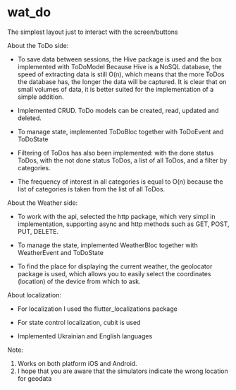 # wat_do

The simplest layout just to interact with the screen/buttons

About the ToDo side:

- To save data between sessions, the Hive package is used and the box implemented with ToDoModel
Because Hive is a NoSQL database, the speed of extracting data is still O(n), which means that the more ToDos the database has, the longer the data will be captured. It is clear that on small volumes of data, it is better suited for the implementation of a simple addition.

- Implemented CRUD. ToDo models can be created, read, updated and deleted.

- To manage state, implemented ToDoBloc together with ToDoEvent and ToDoState

- Filtering of ToDos has also been implemented: with the done status ToDos, with the not done status ToDos, a list of all ToDos, and a filter by categories.

- The frequency of interest in all categories is equal to O(n) because the list of categories is taken from the list of all ToDos.

About the Weather side:

- To work with the api, selected the http package, which very simpl in implementation, supporting async and http methods such as GET, POST, PUT, DELETE.

- To manage the state, implemented WeatherBloc together with WeatherEvent and ToDoState

- To find the place for displaying the current weather, the geolocator package is used, which allows you to easily select the coordinates (location) of the device from which to ask.

About localization:

- For localization I used the flutter_localizations package

- For state control localization, cubit is used

- Implemented Ukrainian and English languages

Note: 

1. Works on both platform iOS and Android.
2. I hope that you are aware that the simulators indicate the wrong location for geodata

